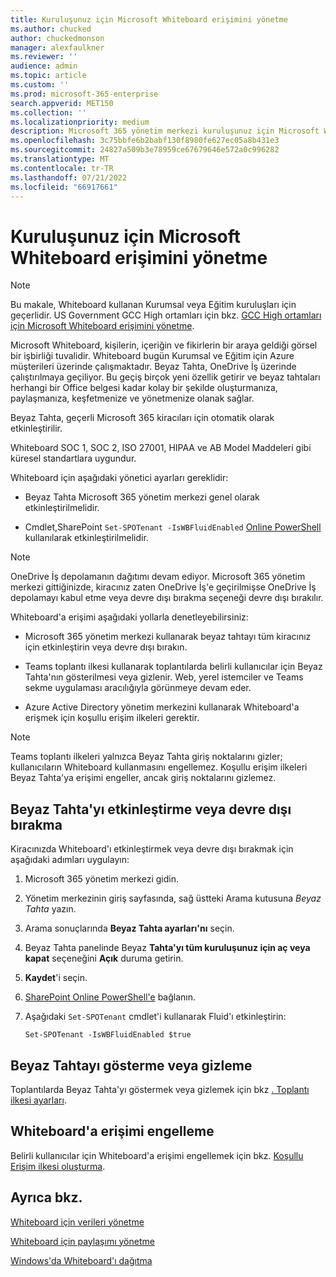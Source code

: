 ```yaml
---
title: Kuruluşunuz için Microsoft Whiteboard erişimini yönetme
ms.author: chucked
author: chuckedmonson
manager: alexfaulkner
ms.reviewer: ''
audience: admin
ms.topic: article
ms.custom: ''
ms.prod: microsoft-365-enterprise
search.appverid: MET150
ms.collection: ''
ms.localizationpriority: medium
description: Microsoft 365 yönetim merkezi kuruluşunuz için Microsoft Whiteboard'u ayarlamayı öğrenin.
ms.openlocfilehash: 3c75bbfe6b2babf130f8980fe627ec05a8b431e3
ms.sourcegitcommit: 24827a509b3e78959ce67679646e572a0c996282
ms.translationtype: MT
ms.contentlocale: tr-TR
ms.lasthandoff: 07/21/2022
ms.locfileid: "66917661"
---
```

# <a name="manage-access-to-microsoft-whiteboard-for-your-organization"></a>Kuruluşunuz için Microsoft Whiteboard erişimini yönetme

>[!NOTE]
> Bu makale, Whiteboard kullanan Kurumsal veya Eğitim kuruluşları için geçerlidir. US Government GCC High ortamları için bkz. [GCC High ortamları için Microsoft Whiteboard erişimini yönetme](manage-whiteboard-access-gcc-high.md).

Microsoft Whiteboard, kişilerin, içeriğin ve fikirlerin bir araya geldiği görsel bir işbirliği tuvalidir. Whiteboard bugün Kurumsal ve Eğitim için Azure müşterileri üzerinde çalışmaktadır. Beyaz Tahta, OneDrive İş üzerinde çalıştırılmaya geçiliyor. Bu geçiş birçok yeni özellik getirir ve beyaz tahtaları herhangi bir Office belgesi kadar kolay bir şekilde oluşturmanıza, paylaşmanıza, keşfetmenize ve yönetmenize olanak sağlar.

Beyaz Tahta, geçerli Microsoft 365 kiracıları için otomatik olarak etkinleştirilir. 

Whiteboard SOC 1, SOC 2, ISO 27001, HIPAA ve AB Model Maddeleri gibi küresel standartlara uygundur. 

Whiteboard için aşağıdaki yönetici ayarları gereklidir:

- Beyaz Tahta Microsoft 365 yönetim merkezi genel olarak etkinleştirilmelidir.

- Cmdlet,SharePoint <code>Set-SPOTenant -IsWBFluidEnabled</code> [Online PowerShell](/powershell/sharepoint/sharepoint-online/connect-sharepoint-online) kullanılarak etkinleştirilmelidir.

>[!NOTE]
> OneDrive İş depolamanın dağıtımı devam ediyor. Microsoft 365 yönetim merkezi gittiğinizde, kiracınız zaten OneDrive İş'e geçirilmişse OneDrive İş depolamayı kabul etme veya devre dışı bırakma seçeneği devre dışı bırakılır.

Whiteboard'a erişimi aşağıdaki yollarla denetleyebilirsiniz:

- Microsoft 365 yönetim merkezi kullanarak beyaz tahtayı tüm kiracınız için etkinleştirin veya devre dışı bırakın.

- Teams toplantı ilkesi kullanarak toplantılarda belirli kullanıcılar için Beyaz Tahta'nın gösterilmesi veya gizlenir. Web, yerel istemciler ve Teams sekme uygulaması aracılığıyla görünmeye devam eder.

- Azure Active Directory yönetim merkezini kullanarak Whiteboard'a erişmek için koşullu erişim ilkeleri gerektir.

>[!NOTE]
> Teams toplantı ilkeleri yalnızca Beyaz Tahta giriş noktalarını gizler; kullanıcıların Whiteboard kullanmasını engellemez. Koşullu erişim ilkeleri Beyaz Tahta'ya erişimi engeller, ancak giriş noktalarını gizlemez.

## <a name="enable-or-disable-whiteboard"></a>Beyaz Tahta'yı etkinleştirme veya devre dışı bırakma

Kiracınızda Whiteboard'ı etkinleştirmek veya devre dışı bırakmak için aşağıdaki adımları uygulayın:

1. Microsoft 365 yönetim merkezi gidin.

2. Yönetim merkezinin giriş sayfasında, sağ üstteki Arama kutusuna *Beyaz Tahta* yazın.

3. Arama sonuçlarında **Beyaz Tahta ayarları'nı** seçin.

4. Beyaz Tahta panelinde Beyaz **Tahta'yı tüm kuruluşunuz için aç veya kapat** seçeneğini **Açık** duruma getirin.

5. **Kaydet**'i seçin.

6. [SharePoint Online PowerShell'e](/powershell/sharepoint/sharepoint-online/connect-sharepoint-online) bağlanın.

7. Aşağıdaki <code>Set-SPOTenant</code> cmdlet'i kullanarak Fluid'ı etkinleştirin:

   <pre><code class="lang-powershell">Set-SPOTenant -IsWBFluidEnabled $true</code></pre>
 
## <a name="show-or-hide-whiteboard"></a>Beyaz Tahtayı gösterme veya gizleme

Toplantılarda Beyaz Tahta'yı göstermek veya gizlemek için bkz [. Toplantı ilkesi ayarları](/microsoftteams/meeting-policies-content-sharing). 

## <a name="prevent-access-to-whiteboard"></a>Whiteboard'a erişimi engelleme

Belirli kullanıcılar için Whiteboard'a erişimi engellemek için bkz. [Koşullu Erişim ilkesi oluşturma](/azure/active-directory/conditional-access/concept-conditional-access-policies).

## <a name="see-also"></a>Ayrıca bkz.

[Whiteboard için verileri yönetme](manage-data-organizations.md)

[Whiteboard için paylaşımı yönetme](manage-sharing-organizations.md)

[Windows'da Whiteboard'ı dağıtma](deploy-on-windows-organizations.md)

